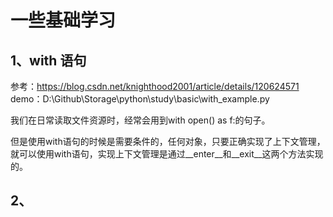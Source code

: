 # 一些基础学习

## 1、with 语句
参考：https://blog.csdn.net/knighthood2001/article/details/120624571
demo：D:\Github\Storage\python\study\basic\with_example.py

我们在日常读取文件资源时，经常会用到with open() as f:的句子。

但是使用with语句的时候是需要条件的，任何对象，只要正确实现了上下文管理，就可以使用with语句，实现上下文管理是通过__enter__和__exit__这两个方法实现的。

## 2、






